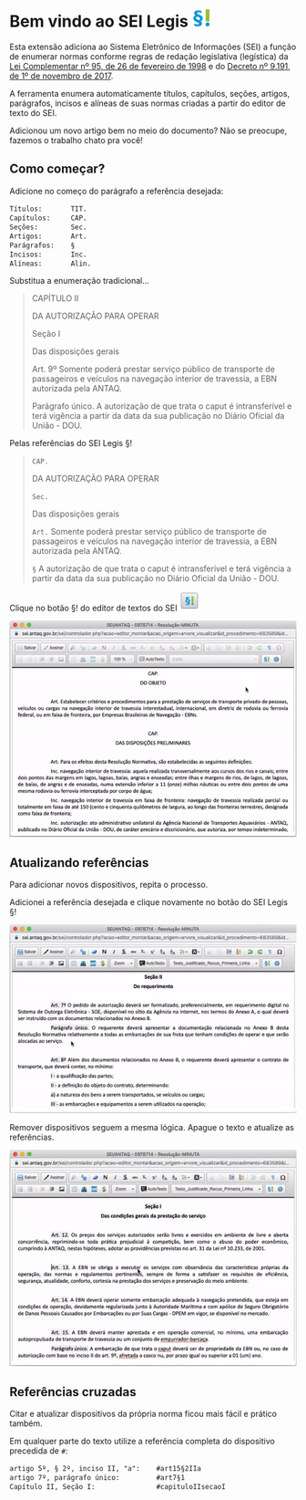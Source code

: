 # Bem vindo ao SEI Legis ![SEI Legis](/img/icon-32.png)

Esta extensão adiciona ao Sistema Eletrônico de Informações (SEI) a função de enumerar normas conforme regras de redação legislativa (legística) da [Lei Complementar nº 95, de 26 de fevereiro de 1998](http://www.planalto.gov.br/ccivil_03/leis/lcp/lcp95.htm) e do [Decreto nº 9.191, de 1º de novembro de 2017](http://www.planalto.gov.br/ccivil_03/_ato2015-2018/2017/decreto/D9191.htm).

A ferramenta enumera automaticamente títulos, capítulos, seções, artigos, parágrafos, incisos e alíneas de suas normas criadas a partir do editor de texto do SEI.

Adicionou um novo artigo bem no meio do documento? Não se preocupe, fazemos o trabalho chato pra você!

## Como começar?

Adicione no começo do parágrafo a referência desejada:
```
Títulos:       TIT.
Capítulos:     CAP.
Seções:        Sec.
Artigos:       Art.
Parágrafos:    §
Incisos:       Inc.
Alíneas:       Alin.
```

 Substitua a enumeração tradicional...

> CAPÍTULO II
>
> DA AUTORIZAÇÃO PARA OPERAR
> 
> Seção I
>
> Das disposições gerais
> 
> Art. 9º Somente poderá prestar serviço público de transporte de passageiros e veículos na navegação interior de travessia, a EBN autorizada pela ANTAQ.
>
> Parágrafo único. A autorização de que trata o caput é intransferível e terá vigência a partir da data da sua publicação no Diário Oficial da União - DOU.

Pelas referências do SEI Legis §!

> `CAP.`
>
> DA AUTORIZAÇÃO PARA OPERAR
> 
> `Sec.`
>
> Das disposições gerais
> 
> `Art.` Somente poderá prestar serviço público de transporte de passageiros e veículos na navegação interior de travessia, a EBN autorizada pela ANTAQ.
>
> `§` A autorização de que trata o caput é intransferível e terá vigência a partir da data da sua publicação no Diário Oficial da União - DOU.

Clique no botão §! do editor de textos do SEI ![SEI Legis](/img/icon-cke.png) 

![Tela 1](/img/tela-1.01.gif) 

## Atualizando referências

Para adicionar novos dispositivos, repita o processo. 

Adicionei a referência desejada e clique novamente no botão do SEI Legis §!

![Tela 2](/img/tela-2.01.gif) 

Remover dispositivos seguem a mesma lógica. Apague o texto e atualize as referências.

![Tela 2](/img/tela-3.01.gif) 

## Referências cruzadas

Citar e atualizar dispositivos da própria norma ficou mais fácil e prático também.

Em qualquer parte do texto utilize a referência completa do dispositivo precedida de `#`:

```
artigo 5º, § 2º, inciso II, "a":    #art15§2IIa
artigo 7º, parágrafo único:         #art7§1             
Capítulo II, Seção I:               #capituloIIsecaoI   
```
